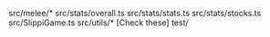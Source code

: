 src/melee/\*
src/stats/overall.ts
src/stats/stats.ts
src/stats/stocks.ts
src/SlippiGame.ts
src/utils/\* [Check these]
test/
